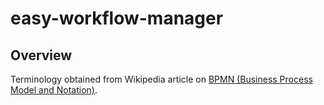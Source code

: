 # easy-workflow-manager

## Overview

Terminology obtained from Wikipedia article on [BPMN (Business Process Model and Notation)](https://en.wikipedia.org/wiki/Business_Process_Model_and_Notation).
